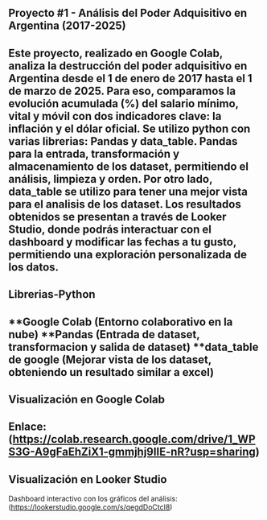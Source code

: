 ## Proyecto #1 - Análisis del Poder Adquisitivo en Argentina (2017-2025)

Este proyecto, realizado en Google Colab, analiza la destrucción del poder adquisitivo en Argentina desde el 1 de enero de 2017 hasta el 1 de marzo de 2025. Para eso, comparamos la evolución acumulada (%) del salario mínimo, vital y móvil con dos indicadores clave: la inflación y el dólar oficial.
Se utilizo python con varias librerias: Pandas y data_table. Pandas para la entrada, transformación y almacenamiento de los dataset, permitiendo el análisis, limpieza y orden. Por otro lado, data_table se utilizo para tener una mejor vista para el analisis de los dataset.
Los resultados obtenidos se presentan a través de Looker Studio, donde podrás interactuar con el dashboard y modificar las fechas a tu gusto, permitiendo una exploración personalizada de los datos.
-------------------------------------------------------------------------------------------------------------------------------------------------------------------------
## Librerias-Python

**Google Colab (Entorno colaborativo en la nube) 
**Pandas (Entrada de dataset, transformacion y salida de dataset)
**data_table de google (Mejorar vista de los dataset, obteniendo un resultado similar a excel)
-------------------------------------------------------------------------------------------------------------------------------------------------------------------------
## Visualización en Google Colab

Enlace: (https://colab.research.google.com/drive/1_WPS3G-A9gFaEhZiX1-gmmjhj9IIE-nR?usp=sharing)
-------------------------------------------------------------------------------------------------------------------------------------------------------------------------
## Visualización en Looker Studio

Dashboard interactivo con los gráficos del análisis: (https://lookerstudio.google.com/s/qegdDoCtcl8)



